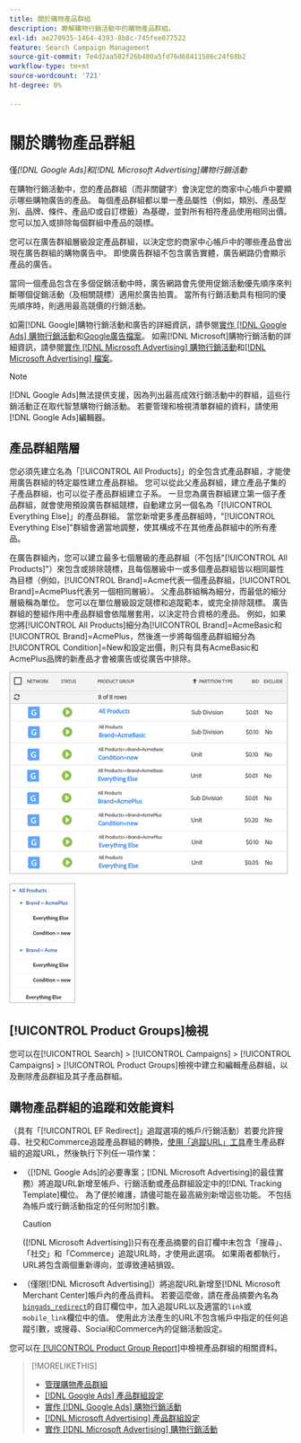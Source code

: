 ```yaml
---
title: 關於購物產品群組
description: 瞭解購物行銷活動中的購物產品群組。
exl-id: ae270935-1464-4393-8b8c-745fee077522
feature: Search Campaign Management
source-git-commit: 7e4d2aa502f26b480a5fd76d68411586c24f68b2
workflow-type: tm+mt
source-wordcount: '721'
ht-degree: 0%

---
```


# 關於購物產品群組

僅&#x200B;*[!DNL Google Ads]和[!DNL Microsoft Advertising]購物行銷活動*

在購物行銷活動中，您的產品群組（而非關鍵字）會決定您的商家中心帳戶中要顯示哪些購物廣告的產品。 每個產品群組都以單一產品屬性（例如，類別、產品型別、品牌、條件、產品ID或自訂標籤）為基礎，並對所有相符產品使用相同出價。 您可以加入或排除每個群組中產品的競標。

您可以在廣告群組層級設定產品群組，以決定您的商家中心帳戶中的哪些產品會出現在廣告群組的購物廣告中。 即使廣告群組不包含廣告實體，廣告網路仍會顯示產品的廣告。

當同一個產品包含在多個促銷活動中時，廣告網路會先使用促銷活動優先順序來判斷哪個促銷活動（及相關競標）適用於廣告拍賣。 當所有行銷活動具有相同的優先順序時，則適用最高競價的行銷活動。

如需[!DNL Google]購物行銷活動和廣告的詳細資訊，請參閱[實作 [!DNL Google Ads] 購物行銷活動](/help/search-social-commerce/campaign-management/special-workflows/google-shopping-campaigns.md)和[Google廣告檔案](https://support.google.com/google-ads/answer/3455481?visit_id=638205553638977410-2592024034&amp;rd=1)。 如需[!DNL Microsoft]購物行銷活動的詳細資訊，請參閱[實作 [!DNL Microsoft Advertising] 購物行銷活動](/help/search-social-commerce/campaign-management/special-workflows/microsoft-shopping-campaigns.md)和[[!DNL Microsoft Advertising] 檔案](https://help.bingads.microsoft.com/#apex/3/en/50903/1-500)。

>[!NOTE]
>
>[!DNL Google Ads]無法提供支援，因為列出最高成效行銷活動中的群組，這些行銷活動正在取代智慧購物行銷活動。 若要管理和檢視清單群組的資料，請使用[!DNL Google Ads]編輯器。

## 產品群組階層

您必須先建立名為「[!UICONTROL All Products]」的全包含式產品群組，才能使用廣告群組的特定屬性建立產品群組。 您可以從此父產品群組，建立產品子集的子產品群組，也可以從子產品群組建立子系。 一旦您為廣告群組建立第一個子產品群組，就會使用預設廣告群組競標，自動建立另一個名為「[!UICONTROL Everything Else]」的產品群組。 當您新增更多產品群組時，&quot;[!UICONTROL Everything Else]&quot;群組會適當地調整，使其構成不在其他產品群組中的所有產品。

在廣告群組內，您可以建立最多七個層級的產品群組（不包括&quot;[!UICONTROL All Products]&quot;）來包含或排除競標，且每個層級中一或多個產品群組皆以相同屬性為目標（例如，[!UICONTROL Brand]=Acme代表一個產品群組，[!UICONTROL Brand]=AcmePlus代表另一個相同層級）。 父產品群組稱為細分，而最低的細分層級稱為單位。 您可以在單位層級設定競標和追蹤範本，或完全排除競標。 廣告群組的整組作用中產品群組會依階層套用，以決定符合資格的產品。 例如，如果您將[!UICONTROL All Products]細分為[!UICONTROL Brand]=AcmeBasic和[!UICONTROL Brand]=AcmePlus，然後進一步將每個產品群組細分為[!UICONTROL Condition]=New和設定出價，則只有具有AcmeBasic和AcmePlus品牌的新產品才會被廣告或從廣告中排除。

![產品群組集範例](/help/search-social-commerce/assets/product-group-list.png "產品群組集範例")

![產品群組階層範例](/help/search-social-commerce/assets/product-group-tree.png "產品群組階層範例")

## [!UICONTROL Product Groups]檢視

您可以在[!UICONTROL Search] > [!UICONTROL Campaigns] > [!UICONTROL Campaigns] > [!UICONTROL Product Groups]檢視中建立和編輯產品群組，以及刪除產品群組及其子產品群組。

## 購物產品群組的追蹤和效能資料

（具有「[!UICONTROL EF Redirect]」追蹤選項的帳戶/行銷活動）若要允許搜尋、社交和Commerce追蹤產品群組的轉換，[使用「追蹤URL」工具](/help/search-social-commerce/tools/click-tracking-url-generate.md)產生產品群組的追蹤URL，然後執行下列任一項作業：

* （[!DNL Google Ads]的必要專案；[!DNL Microsoft Advertising]的最佳實務）將追蹤URL新增至帳戶、行銷活動或產品群組設定中的[!DNL Tracking Template]欄位。 為了便於維護，請儘可能在最高級別新增這些功能。 不包括為帳戶或行銷活動指定的任何附加引數。

  >[!CAUTION]
  >
  >([!DNL Microsoft Advertising])只有在產品摘要的自訂欄中未包含「搜尋」、「社交」和「Commerce」追蹤URL時，才使用此選項。 如果兩者都執行，URL將包含兩個重新導向，並導致連結損毀。

* （僅限[!DNL Microsoft Advertising]）將追蹤URL新增至[!DNL Microsoft Merchant Center]帳戶內的產品資料。 若要這麼做，請在產品摘要內名為[`bingads_redirect`](https://help.ads.microsoft.com/#apex/3/en/51084/0)的自訂欄位中，加入追蹤URL以及適當的`link`或`mobile_link`欄位中的值。 使用此方法產生的URL不包含帳戶中指定的任何追蹤引數，或搜尋、Social和Commerce內的促銷活動設定。

您可以在[ [!UICONTROL Product Group Report]](/help/search-social-commerce/reports/management/basic-advanced/product-group-report.md)中檢視產品群組的相關資料。

>[!MORELIKETHIS]
>
>* [管理購物產品群組](product-group-manage.md)
>* [[!DNL Google Ads] 產品群組設定](product-group-settings-google.md)
>* [實作 [!DNL Google Ads] 購物行銷活動](/help/search-social-commerce/campaign-management/special-workflows/google-shopping-campaigns.md)
>* [[!DNL Microsoft Advertising] 產品群組設定](product-group-settings-microsoft.md)
>* [實作 [!DNL Microsoft Advertising] 購物行銷活動](/help/search-social-commerce/campaign-management/special-workflows/microsoft-shopping-campaigns.md)
